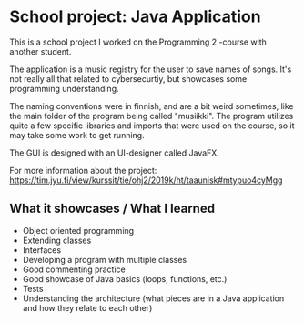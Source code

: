 # School project: Java Application

This is a school project I worked on the Programming 2 -course with another student.

The application is a music registry for the user to save names of songs. It's not really all that related to cybersecurtiy, but showcases some programming understanding. 

The naming conventions were in finnish, and are a bit weird sometimes, like the main folder of the program being called "musiikki". The program utilizes quite a few specific libraries and imports that were used on the course, so it may take some work to get running.

The GUI is designed with an UI-designer called JavaFX.

For more information about the project: https://tim.jyu.fi/view/kurssit/tie/ohj2/2019k/ht/taaunisk#mtypuo4cyMgg

## What it showcases / What I learned
* Object oriented programming
* Extending classes
* Interfaces
* Developing a program with multiple classes
* Good commenting practice
* Good showcase of Java basics (loops, functions, etc.)
* Tests
* Understanding the architecture (what pieces are in a Java application and how they relate to each other)
